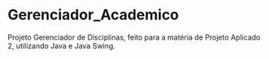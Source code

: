 # Gerenciador_Academico
Projeto Gerenciador de Disciplinas, feito para a matéria de Projeto Aplicado 2, utilizando Java e Java Swing.
